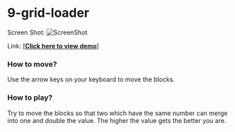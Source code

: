 # 9-grid-loader 

Screen Shot:
![ScreenShot](https://raw.github.com/wangx6/2048-game/master/public/img/screenshot.jpg)

Link:
[<strong><a href="https://rawgit.com/wangx6/9-grid-loader/master/index.html">Click here to view demo</a></strong>]

<h3>How to move?</h3> 
<p class="manual">
	Use the arrow keys on your keyboard to move the blocks.
</p>
<h3>How to play?</h3> 
<p class="manual">
	Try to move the blocks so that two which have the same number can merge into one and double the value. 
	The higher the value gets the better you are.
</p>

